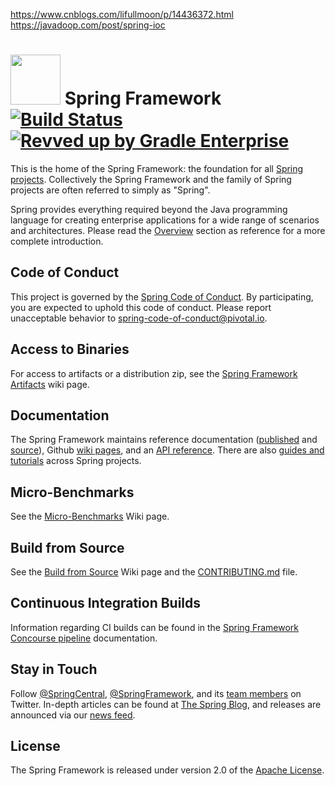 https://www.cnblogs.com/lifullmoon/p/14436372.html
https://javadoop.com/post/spring-ioc
# <img src="src/docs/spring-framework.png" width="80" height="80"> Spring Framework [![Build Status](https://ci.spring.io/api/v1/teams/spring-framework/pipelines/spring-framework-5.3.x/jobs/build/badge)](https://ci.spring.io/teams/spring-framework/pipelines/spring-framework-5.3.x?groups=Build") [![Revved up by Gradle Enterprise](https://img.shields.io/badge/Revved%20up%20by-Gradle%20Enterprise-06A0CE?logo=Gradle&labelColor=02303A)](https://ge.spring.io/scans?search.rootProjectNames=spring)

This is the home of the Spring Framework: the foundation for all [Spring projects](https://spring.io/projects). Collectively the Spring Framework and the family of Spring projects are often referred to simply as "Spring". 

Spring provides everything required beyond the Java programming language for creating enterprise applications for a wide range of scenarios and architectures. Please read the [Overview](https://docs.spring.io/spring/docs/current/spring-framework-reference/overview.html#spring-introduction) section as reference for a more complete introduction.

## Code of Conduct

This project is governed by the [Spring Code of Conduct](CODE_OF_CONDUCT.adoc). By participating, you are expected to uphold this code of conduct. Please report unacceptable behavior to spring-code-of-conduct@pivotal.io.

## Access to Binaries

For access to artifacts or a distribution zip, see the [Spring Framework Artifacts](https://github.com/spring-projects/spring-framework/wiki/Spring-Framework-Artifacts) wiki page.

## Documentation

The Spring Framework maintains reference documentation ([published](https://docs.spring.io/spring-framework/docs/current/spring-framework-reference/) and [source](src/docs/asciidoc)), Github [wiki pages](https://github.com/spring-projects/spring-framework/wiki), and an
[API reference](https://docs.spring.io/spring-framework/docs/current/javadoc-api/). There are also [guides and tutorials](https://spring.io/guides) across Spring projects.

## Micro-Benchmarks

See the [Micro-Benchmarks](https://github.com/spring-projects/spring-framework/wiki/Micro-Benchmarks) Wiki page.

## Build from Source

See the [Build from Source](https://github.com/spring-projects/spring-framework/wiki/Build-from-Source) Wiki page and the [CONTRIBUTING.md](CONTRIBUTING.md) file.

## Continuous Integration Builds

Information regarding CI builds can be found in the [Spring Framework Concourse pipeline](ci/README.adoc) documentation.

## Stay in Touch

Follow [@SpringCentral](https://twitter.com/springcentral), [@SpringFramework](https://twitter.com/springframework), and its [team members](https://twitter.com/springframework/lists/team/members) on Twitter. In-depth articles can be found at [The Spring Blog](https://spring.io/blog/), and releases are announced via our [news feed](https://spring.io/blog/category/news).

## License

The Spring Framework is released under version 2.0 of the [Apache License](https://www.apache.org/licenses/LICENSE-2.0).
